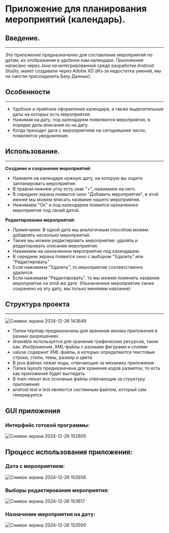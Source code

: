 # Приложение для планирования мероприятий (календарь).

  
## Введение.
---

Это приложение предназначенно для составление мероприятий по датам, их отображения в удобном нам календаре. Приложение написано через Java на интегрированной среде разработке Android Studio, макет создавали через Adobe XD (Из-за недостатка умений, мы не смогли присоединить Базу Данных).


## Особенности
---

- Удобное и приятное оформление календаря, а также выделительные даты на которых есть мероприятия.
- Нажимая на дату, под календарем появляются мероприятия, в порядке даты вписания их на дату.
- Когда приходит дата с мероприятием на сегодняшнее число, появляется уведомление. 


## Использование.
---

**Создание и сохранение мероприятий:**
  - Нажмите на календаре нужную дату, на которую вы ходите запланировать мероприятие.
  - В правом нижнем углу есть знак "+", нажимаем на него.
  - В середине экрана появится окно "Добавить мероприятие", в этой иконке мы можем вписать название нашего мероприятия.
  - Нажимаем "Ок" и под календарем появится назначенное мероприятие под своей датой.

**Редактирование мероприятий:**
  - Примечание: В одной дате мы аналогичным способом можем добавлять несколько мероприятий.
  - Также мы можем редактировать мероприятия: удалять и редактировать описание мероприятия.
  - Нажимаем на назначенное мероприятие под календарем.
  - В середине экрана появится окно с выбором "Удалить" или "Редактировать"
  - Если нажимаем "Удалить", то мероприятие соответственно удалится.
  - Если нажимаем "Редактировать", то мы можем поменять название мероприятие на этой же дате. (Назначенное мероприятие также сохранено на эту дату, мы только меняемм навзание)

## Структура проекта
---
![Снимок экрана 2024-12-26 143649](https://github.com/user-attachments/assets/109fb6b4-a2fe-4eda-a7fe-9169e7c73bc8)

- Папки mipmap предназначены для хранения иконки приложения в разных разрешениях
- drawable используется для хранения графических ресурсов, таких как: Изображения, XML-файлы c разными фигурами и слоями
- valuse содержит XML-файлы, в которых определяются текстовые строки, стили, темы, размер и цвета
- В java файлах лежат коды, отвечающие за механику приложения
- Папка layouts предназначена для хранения кодов разметок, то есть как приложение будет выглядеть
- В main лежат все основные файлы отвечающие за структуру приложения
- android test и test  являются системным файлом, который сам генерируется

## GUI приложения 

### Интерфейс готовой программы:
![Снимок экрана 2024-12-26 152805](https://github.com/user-attachments/assets/cdc9274a-255c-4e21-973b-18e544e25bc8)

## Процесс использования приложения:

### Дата с мероприятием:
![Снимок экрана 2024-12-26 153558](https://github.com/user-attachments/assets/6f1c3857-18b9-4761-b229-28a1a363b1a3)

### Выборы редактирования мероприятия:
![Снимок экрана 2024-12-26 153617](https://github.com/user-attachments/assets/1ff43b4b-55b3-4917-87bb-f8614b8055c3)


### Назначение мероприятия на дату: 
![Снимок экрана 2024-12-26 153500](https://github.com/user-attachments/assets/16632434-9801-4e0a-8576-7251366f84c9)







